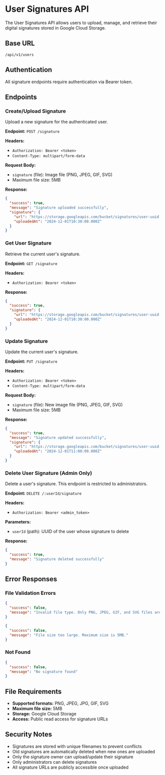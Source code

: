 # User Signatures API

The User Signatures API allows users to upload, manage, and retrieve their digital signatures stored in Google Cloud Storage.

## Base URL
```
/api/v1/users
```

## Authentication
All signature endpoints require authentication via Bearer token.

## Endpoints

### Create/Upload Signature
Upload a new signature for the authenticated user.

**Endpoint:** `POST /signature`

**Headers:**
- `Authorization: Bearer <token>`
- `Content-Type: multipart/form-data`

**Request Body:**
- `signature` (file): Image file (PNG, JPEG, GIF, SVG)
- Maximum file size: 5MB

**Response:**
```json
{
  "success": true,
  "message": "Signature uploaded successfully",
  "signature": {
    "url": "https://storage.googleapis.com/bucket/signatures/user-uuid.png",
    "uploadedAt": "2024-12-01T10:30:00.000Z"
  }
}
```

### Get User Signature
Retrieve the current user's signature.

**Endpoint:** `GET /signature`

**Headers:**
- `Authorization: Bearer <token>`

**Response:**
```json
{
  "success": true,
  "signature": {
    "url": "https://storage.googleapis.com/bucket/signatures/user-uuid.png",
    "uploadedAt": "2024-12-01T10:30:00.000Z"
  }
}
```

### Update Signature
Update the current user's signature.

**Endpoint:** `PUT /signature`

**Headers:**
- `Authorization: Bearer <token>`
- `Content-Type: multipart/form-data`

**Request Body:**
- `signature` (file): New image file (PNG, JPEG, GIF, SVG)
- Maximum file size: 5MB

**Response:**
```json
{
  "success": true,
  "message": "Signature updated successfully",
  "signature": {
    "url": "https://storage.googleapis.com/bucket/signatures/user-uuid-new.png",
    "uploadedAt": "2024-12-01T11:00:00.000Z"
  }
}
```

### Delete User Signature (Admin Only)
Delete a user's signature. This endpoint is restricted to administrators.

**Endpoint:** `DELETE /:userId/signature`

**Headers:**
- `Authorization: Bearer <admin_token>`

**Parameters:**
- `userId` (path): UUID of the user whose signature to delete

**Response:**
```json
{
  "success": true,
  "message": "Signature deleted successfully"
}
```

## Error Responses

### File Validation Errors
```json
{
  "success": false,
  "message": "Invalid file type. Only PNG, JPEG, GIF, and SVG files are allowed."
}
```

```json
{
  "success": false,
  "message": "File size too large. Maximum size is 5MB."
}
```

### Not Found
```json
{
  "success": false,
  "message": "No signature found"
}
```

## File Requirements
- **Supported formats:** PNG, JPEG, JPG, GIF, SVG
- **Maximum file size:** 5MB
- **Storage:** Google Cloud Storage
- **Access:** Public read access for signature URLs

## Security Notes
- Signatures are stored with unique filenames to prevent conflicts
- Old signatures are automatically deleted when new ones are uploaded
- Only the signature owner can upload/update their signature
- Only administrators can delete signatures
- All signature URLs are publicly accessible once uploaded